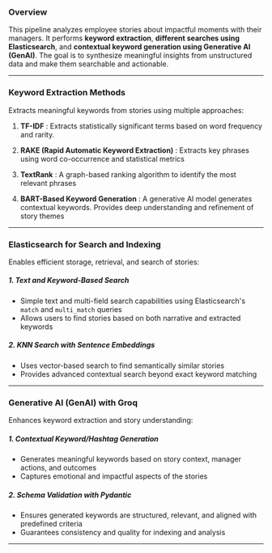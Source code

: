 ### Overview
This pipeline analyzes employee stories about impactful moments with their managers. It performs **keyword extraction**, **different searches using Elasticsearch**, and **contextual keyword generation using Generative AI (GenAI)**. The goal is to synthesize meaningful insights from unstructured data and make them searchable and actionable.

---
### Keyword Extraction Methods
Extracts meaningful keywords from stories using multiple approaches:

1. **TF-IDF** :  Extracts statistically significant terms based on word frequency and rarity.

2. **RAKE (Rapid Automatic Keyword Extraction)** : Extracts key phrases using word co-occurrence and statistical metrics

3. **TextRank** : A graph-based ranking algorithm to identify the most relevant phrases

4. **BART-Based Keyword Generation** : A generative AI model generates contextual keywords.  Provides deep understanding and refinement of story themes

---

### Elasticsearch for Search and Indexing
Enables efficient storage, retrieval, and search of stories:

##### 1. Text and Keyword-Based Search
- Simple text and multi-field search capabilities using Elasticsearch's `match` and `multi_match` queries
- Allows users to find stories based on both narrative and extracted keywords

##### 2. KNN Search with Sentence Embeddings
- Uses vector-based search to find semantically similar stories
- Provides advanced contextual search beyond exact keyword matching

---

### Generative AI (GenAI) with Groq
Enhances keyword extraction and story understanding:

##### 1. Contextual Keyword/Hashtag Generation
- Generates meaningful keywords based on story context, manager actions, and outcomes
- Captures emotional and impactful aspects of the stories

##### 2. Schema Validation with Pydantic
- Ensures generated keywords are structured, relevant, and aligned with predefined criteria
- Guarantees consistency and quality for indexing and analysis

---
